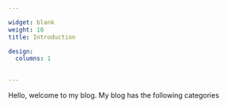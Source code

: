 ```yaml
---

widget: blank
weight: 10
title: Introduction

design:
  columns: 1
  

---
```



Hello, welcome to my blog. My blog has the following categories

